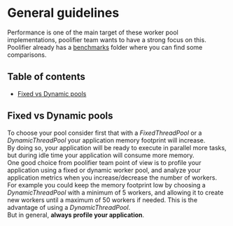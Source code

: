 # General guidelines

Performance is one of the main target of these worker pool implementations, poolifier team wants to have a strong focus on this.  
Poolifier already has a [benchmarks](./../benchmarks/) folder where you can find some comparisons.

## Table of contents

- [Fixed vs Dynamic pools](#fixed-vs-dynamic-pools)

## Fixed vs Dynamic pools

To choose your pool consider first that with a _FixedThreadPool_ or a _DynamicThreadPool_ your application memory footprint will increase.  
By doing so, your application will be ready to execute in parallel more tasks, but during idle time your application will consume more memory.  
One good choice from poolifier team point of view is to profile your application using a fixed or dynamic worker pool, and analyze your application metrics when you increase/decrease the number of workers.  
For example you could keep the memory footprint low by choosing a _DynamicThreadPool_ with a minimum of 5 workers, and allowing it to create new workers until a maximum of 50 workers if needed. This is the advantage of using a _DynamicThreadPool_.  
But in general, **always profile your application**.
